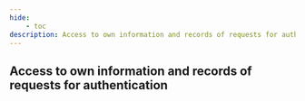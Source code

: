 ```yaml
---
hide:
    - toc
description: Access to own information and records of requests for authentication
---
```


## Access to own information and records of requests for authentication
